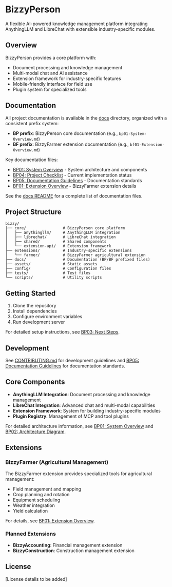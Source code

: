 # BizzyPerson

A flexible AI-powered knowledge management platform integrating AnythingLLM and LibreChat with extensible industry-specific modules.

## Overview

BizzyPerson provides a core platform with:
- Document processing and knowledge management
- Multi-modal chat and AI assistance
- Extension framework for industry-specific features
- Mobile-friendly interface for field use
- Plugin system for specialized tools

## Documentation

All project documentation is available in the [docs](./docs) directory, organized with a consistent prefix system:

- **BP prefix**: BizzyPerson core documentation (e.g., `bp01-System-Overview.md`)
- **BF prefix**: BizzyFarmer extension documentation (e.g., `bf01-Extension-Overview.md`)

Key documentation files:
- [BP01: System Overview](./docs/bp01-System-Overview.md) - System architecture and components
- [BP04: Project Checklist](./docs/bp04-Project-Checklist.md) - Current implementation status
- [BP05: Documentation Guidelines](./docs/bp05-Documentation-Guidelines.md) - Documentation standards
- [BF01: Extension Overview](./docs/bf01-Extension-Overview.md) - BizzyFarmer extension details

See the [docs README](./docs/README.md) for a complete list of documentation files.

## Project Structure

```
bizzy/
├── core/                # BizzyPerson core platform
│   ├── anythingllm/     # AnythingLLM integration
│   ├── librechat/       # LibreChat integration
│   ├── shared/          # Shared components
│   └── extension-api/   # Extension framework
├── extensions/          # Industry-specific extensions
│   └── farmer/          # BizzyFarmer agricultural extension
├── docs/                # Documentation (BP/BF prefixed files)
├── assets/              # Static assets
├── config/              # Configuration files
├── tests/               # Test files
└── scripts/             # Utility scripts
```

## Getting Started

1. Clone the repository
2. Install dependencies
3. Configure environment variables
4. Run development server

For detailed setup instructions, see [BP03: Next Steps](./docs/bp03-Next-Steps.md).

## Development

See [CONTRIBUTING.md](./CONTRIBUTING.md) for development guidelines and [BP05: Documentation Guidelines](./docs/bp05-Documentation-Guidelines.md) for documentation standards.

## Core Components

- **AnythingLLM Integration**: Document processing and knowledge management
- **LibreChat Integration**: Advanced chat and multi-modal capabilities
- **Extension Framework**: System for building industry-specific modules
- **Plugin Registry**: Management of MCP and tool plugins

For detailed architecture information, see [BP01: System Overview](./docs/bp01-System-Overview.md) and [BP02: Architecture Diagram](./docs/bp02-Architecture-Diagram.md).

## Extensions

### BizzyFarmer (Agricultural Management)

The BizzyFarmer extension provides specialized tools for agricultural management:
- Field management and mapping
- Crop planning and rotation
- Equipment scheduling
- Weather integration
- Yield calculation

For details, see [BF01: Extension Overview](./docs/bf01-Extension-Overview.md).

### Planned Extensions

- **BizzyAccounting**: Financial management extension
- **BizzyConstruction**: Construction management extension

## License

[License details to be added] 